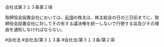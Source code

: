 会社法第３１３条第２項

取締役会設置会社においては、[前項](会社法＿＿＿＿第３１３条第１項)の株主は、株主総会の日の三日前までに、取締役会設置会社に対してその有する議決権を統一しないで行使する旨及びその理由を通知しなければならない。

#会社法
#会社法/第３１３条
#会社法/第３１３条/第２項

